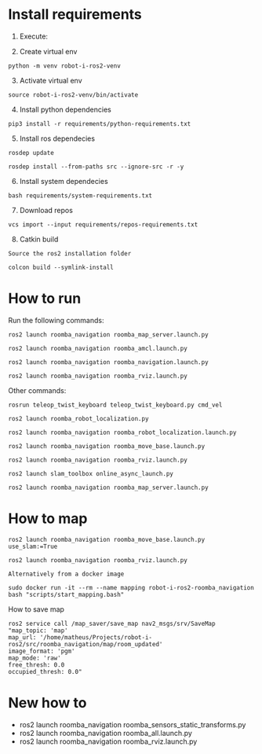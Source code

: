 # Install requirements

1. Execute:

2. Create virtual env
```
python -m venv robot-i-ros2-venv
```
3. Activate virtual env

```
source robot-i-ros2-venv/bin/activate
```

4. Install python dependencies 

```
pip3 install -r requirements/python-requirements.txt
```

5. Install ros dependecies
```
rosdep update
```

```
rosdep install --from-paths src --ignore-src -r -y
```

6. Install system dependecies

```
bash requirements/system-requirements.txt
```

7. Download repos

```
vcs import --input requirements/repos-requirements.txt
```

8. Catkin build
```
Source the ros2 installation folder
```

```
colcon build --symlink-install
```

# How to run

Run the following commands:

```
ros2 launch roomba_navigation roomba_map_server.launch.py

ros2 launch roomba_navigation roomba_amcl.launch.py

ros2 launch roomba_navigation roomba_navigation.launch.py

ros2 launch roomba_navigation roomba_rviz.launch.py
```

Other commands:

```
rosrun teleop_twist_keyboard teleop_twist_keyboard.py cmd_vel

ros2 launch roomba_robot_localization.py

ros2 launch roomba_navigation roomba_robot_localization.launch.py

ros2 launch roomba_navigation roomba_move_base.launch.py

ros2 launch roomba_navigation roomba_rviz.launch.py

ros2 launch slam_toolbox online_async_launch.py

ros2 launch roomba_navigation roomba_map_server.launch.py
```

# How to map

```
ros2 launch roomba_navigation roomba_move_base.launch.py use_slam:=True

ros2 launch roomba_navigation roomba_rviz.launch.py
```


```
Alternatively from a docker image

sudo docker run -it --rm --name mapping robot-i-ros2-roomba_navigation bash "scripts/start_mapping.bash"
```

How to save map

```
ros2 service call /map_saver/save_map nav2_msgs/srv/SaveMap "map_topic: 'map'
map_url: '/home/matheus/Projects/robot-i-ros2/src/roomba_navigation/map/room_updated'
image_format: 'pgm'
map_mode: 'raw'
free_thresh: 0.0
occupied_thresh: 0.0"
```

# New how to

- ros2 launch roomba_navigation roomba_sensors_static_transforms.py
- ros2 launch roomba_navigation roomba_all.launch.py
- ros2 launch roomba_navigation roomba_rviz.launch.py